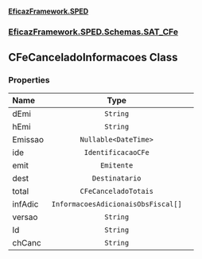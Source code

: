 #### [EficazFramework.SPED](EficazFrameworkSPED.md 'EficazFramework SPED')
### [EficazFramework.SPED.Schemas.SAT_CFe](EficazFramework.SPED.Schemas.SAT_CFe.md 'EficazFramework.SPED.Schemas.SAT_CFe')

## CFeCanceladoInformacoes Class
### Properties

| Name | Type | |
| :--- | :---: | :--- |
| dEmi | `String` |  |
| hEmi | `String` |  |
| Emissao | `Nullable<DateTime>` |  |
| ide | `IdentificacaoCFe` |  |
| emit | `Emitente` |  |
| dest | `Destinatario` |  |
| total | `CFeCanceladoTotais` |  |
| infAdic | `InformacoesAdicionaisObsFiscal[]` |  |
| versao | `String` |  |
| Id | `String` |  |
| chCanc | `String` |  |
